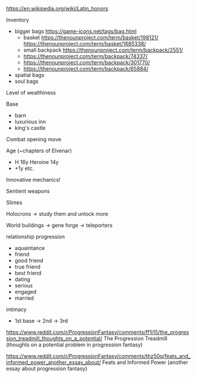 



https://en.wikipedia.org/wiki/Latin_honors

Inventory
* bigger bags https://game-icons.net/tags/bag.html
  * basket https://thenounproject.com/term/basket/198121/  https://thenounproject.com/term/basket/1685338/
  * small backpack https://thenounproject.com/term/backpack/2551/
  * https://thenounproject.com/term/backpack/74337/
  * https://thenounproject.com/term/backpack/301770/
  * https://thenounproject.com/term/backpack/65884/
* spatial bags
* soul bags


Level of wealthiness


Base
- barn
- luxurious inn
- king's castle


Combat
opening move


Age (~chapters of Elvenar)
- H 16y  Heroine 14y
- +1y  etc.


Innovative mechanics!


Sentient weapons


Slimes



Holocrons
-> study them and unlock more


World buildings
-> gene forge
-> teleporters


relationship progression
- aquaintance
- friend
- good friend
- true friend
- best friend
- dating
- serious
- engaged
- married

intimacy
- 1st base -> 2nd -> 3rd


https://www.reddit.com/r/ProgressionFantasy/comments/ff1i15/the_progression_treadmill_thoughts_on_a_potential/
The Progression Treadmill (thoughts on a potential problem in progression fantasy)

https://www.reddit.com/r/ProgressionFantasy/comments/thz50q/feats_and_informed_power_another_essay_about/
Feats and Informed Power (another essay about progression fantasy)
